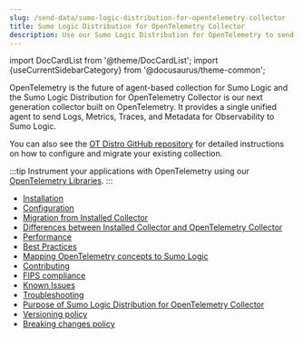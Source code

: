 ```yaml
---
slug: /send-data/sumo-logic-distribution-for-opentelemetry-collector
title: Sumo Logic Distribution for OpenTelemetry Collector
description: Use our Sumo Logic Distribution for OpenTelemetry to send data to Sumo Logic.
---
```


import DocCardList from '@theme/DocCardList';
import {useCurrentSidebarCategory} from '@docusaurus/theme-common';

OpenTelemetry is the future of agent-based collection for Sumo Logic and the Sumo Logic Distribution for OpenTelemetry Collector is our next generation collector built on OpenTelemetry. It provides a single unified agent to send Logs, Metrics, Traces, and Metadata for Observability to Sumo Logic.

You can also see the [OT Distro GitHub repository](https://github.com/SumoLogic/sumologic-otel-collector#readme) for detailed instructions on how to configure and migrate your existing collection.

:::tip
Instrument your applications with OpenTelemetry using our [OpenTelemetry Libraries](/docs/apm/traces/get-started-transaction-tracing/opentelemetry-instrumentation).
:::

<!--
In this section, we'll introduce the following concepts:

<DocCardList items={useCurrentSidebarCategory().items}/>
-->

- [Installation](/docs/send-data/sumo-logic-distribution-for-opentelemetry-collector/installation)
- [Configuration](/docs/send-data/sumo-logic-distribution-for-opentelemetry-collector/configuration)
- [Migration from Installed Collector](https://github.com/SumoLogic/sumologic-otel-collector/blob/main/docs/migration.md)
- [Differences between Installed Collector and OpenTelemetry Collector](/docs/send-data/sumo-logic-distribution-for-opentelemetry-collector/comparison)
- [Performance](/docs/send-data/sumo-logic-distribution-for-opentelemetry-collector/performance)
- [Best Practices](/docs/send-data/sumo-logic-distribution-for-opentelemetry-collector/best-practices)
- [Mapping OpenTelemetry concepts to Sumo Logic](/docs/send-data/sumo-logic-distribution-for-opentelemetry-collector/opentelemetry-concepts)
- [Contributing](https://github.com/SumoLogic/sumologic-otel-collector/blob/main/CONTRIBUTING.md)
- [FIPS compliance](/docs/send-data/sumo-logic-distribution-for-opentelemetry-collector/fips)
- [Known Issues](/docs/send-data/sumo-logic-distribution-for-opentelemetry-collector/known-issues)
- [Troubleshooting](/docs/send-data/sumo-logic-distribution-for-opentelemetry-collector/troubleshooting)
- [Purpose of Sumo Logic Distribution for OpenTelemetry Collector](/docs/send-data/sumo-logic-distribution-for-opentelemetry-collector/upstream-relation#purpose-of-sumo-logic-distribution-for-opentelemetry-collector)
- [Versioning policy](/docs/send-data/sumo-logic-distribution-for-opentelemetry-collector/upstream-relation#versioning-policy)
- [Breaking changes policy](/docs/send-data/sumo-logic-distribution-for-opentelemetry-collector/upstream-relation#breaking-changes-policy)
